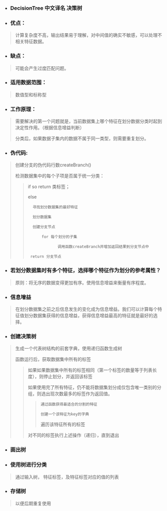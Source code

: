 * ### DecisionTree 中文译名 决策树

* ### 优点：
> 计算复杂度不高，输出结果易于理解，对中间值的确实不敏感，可以处理不相关特征数据。

* ### 缺点：
> 可能会产生过度匹配问题。

* ### 适用数据范围：
> 数值型和标称型

* ### 工作原理：
> 需要解决的第一个问题就是，当前数据集上哪个特征在划分数据分类时起到决定性作用。（根据信息增益判断）
>
> 分类后，如果数据子集内的数据不属于同一类型，则需要重复划分。

* ### 伪代码:
> 创建分支的伪代码行数createBranch()
>
> 检测数据集中的每个子项是否属于统一分类：
>
> >    if so return 类标签；
> >
> >    else
> >
> >       寻找划分数据集的最好特征
> >
> >       划分数据集
> >
> >       创建分支节点
> >
> >           for 每个划分的子集
> >
> >                  调用函数createBranch并增加返回结果到分支节点中
> >
> >      return 分支节点

* ### 若划分数据集时有多个特征，选择哪个特征作为划分的参考属性？
> 原则：将无序的数据变得更加有序。使用信息增益来衡量有序程度。

* ### 信息增益
> 在划分数据集之前之后信息发生的变化成为信息增益。我们可以计算每个特征值划分数据集获得的信息增益，获得信息增益最高的特征就是最好的选择。

* ### 创建决策树
> 生成一个代表树结构的前套字典，使用递归函数生成树
>
>
> 函数运行后，获取数据集中所有的标签
>
> >   如果如果数据集中所有的标签相同（第一个标签的数量等于列表长度），则停止划分，并返回该标签
> >
> >   如果使用完了所有特征，仍不能将数据集划分成仅包含唯一类别的分组，则选出现次数最多的标签作为返回值。
> >
> > >     通过函数获得最适合的分割的特征
> > >
> > >     创建一个该特征为key的字典
> > >
> > >    遍历该特征所有的标签
> > >
> >   对不同的标签执行上述操作（递归），直到退出

* ### 画出树

* ### 使用树进行分类
> 通过输入树， 特征标签，及特征标签对应的值的列表

* ### 存储树
> 以便后期重复使用

